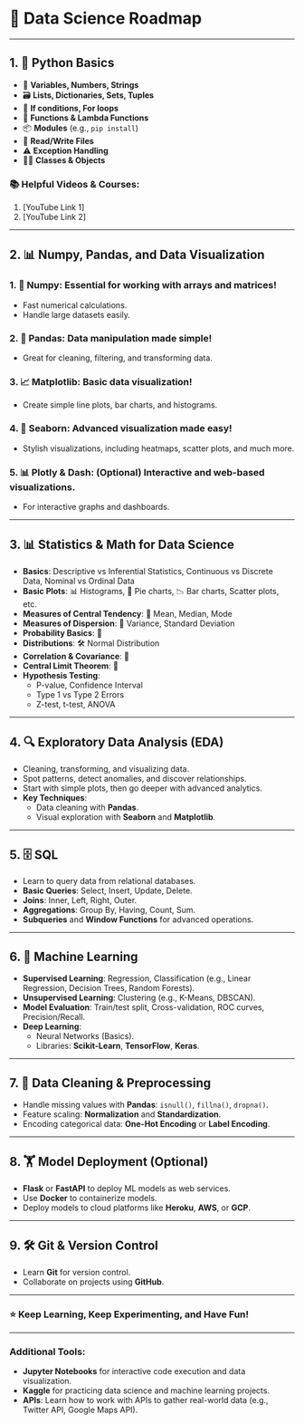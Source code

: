 # 🚀 Data Science Roadmap

---

## 1. 🐍 Python Basics
- 📝 **Variables, Numbers, Strings**
- 🗃️ **Lists, Dictionaries, Sets, Tuples**
- 🔁 **If conditions, For loops**
- 🔨 **Functions & Lambda Functions**
- 📦 **Modules** (e.g., `pip install`)
- 📄 **Read/Write Files**
- ⚠️ **Exception Handling**
- 👩‍💻 **Classes & Objects**

### 📚 Helpful Videos & Courses:
1. [YouTube Link 1]
2. [YouTube Link 2]

---

## 2. 📊 Numpy, Pandas, and Data Visualization
### 1. 🔢 **Numpy**: Essential for working with arrays and matrices!
- Fast numerical calculations.
- Handle large datasets easily.

### 2. 🐼 **Pandas**: Data manipulation made simple!
- Great for cleaning, filtering, and transforming data.

### 3. 📈 **Matplotlib**: Basic data visualization!
- Create simple line plots, bar charts, and histograms.

### 4. 🎨 **Seaborn**: Advanced visualization made easy!
- Stylish visualizations, including heatmaps, scatter plots, and much more.

### 5. 📊 **Plotly & Dash**: (Optional) Interactive and web-based visualizations.
- For interactive graphs and dashboards.

---

## 3. 📊 Statistics & Math for Data Science
- **Basics**: Descriptive vs Inferential Statistics, Continuous vs Discrete Data, Nominal vs Ordinal Data
- **Basic Plots**: 📊 Histograms, 🥧 Pie charts, 📉 Bar charts, Scatter plots, etc.
- **Measures of Central Tendency**: 📏 Mean, Median, Mode
- **Measures of Dispersion**: 🎲 Variance, Standard Deviation
- **Probability Basics**: 🎯
- **Distributions**: 🛠️ Normal Distribution
- **Correlation & Covariance**: 🔄
- **Central Limit Theorem**: 🧠
- **Hypothesis Testing**:
  - P-value, Confidence Interval
  - Type 1 vs Type 2 Errors
  - Z-test, t-test, ANOVA

---

## 4. 🔍 Exploratory Data Analysis (EDA)
- Cleaning, transforming, and visualizing data.
- Spot patterns, detect anomalies, and discover relationships.
- Start with simple plots, then go deeper with advanced analytics.
- **Key Techniques**:
  - Data cleaning with **Pandas**.
  - Visual exploration with **Seaborn** and **Matplotlib**.

---

## 5. 🗄️ SQL
- Learn to query data from relational databases.
- **Basic Queries**: Select, Insert, Update, Delete.
- **Joins**: Inner, Left, Right, Outer.
- **Aggregations**: Group By, Having, Count, Sum.
- **Subqueries** and **Window Functions** for advanced operations.

---

## 6. 🤖 Machine Learning
- **Supervised Learning**: Regression, Classification (e.g., Linear Regression, Decision Trees, Random Forests).
- **Unsupervised Learning**: Clustering (e.g., K-Means, DBSCAN).
- **Model Evaluation**: Train/test split, Cross-validation, ROC curves, Precision/Recall.
- **Deep Learning**:
  - Neural Networks (Basics).
  - Libraries: **Scikit-Learn**, **TensorFlow**, **Keras**.
  
---

## 7. 🧹 Data Cleaning & Preprocessing
- Handle missing values with **Pandas**: `isnull()`, `fillna()`, `dropna()`.
- Feature scaling: **Normalization** and **Standardization**.
- Encoding categorical data: **One-Hot Encoding** or **Label Encoding**.

---

## 8. 🏋️ Model Deployment (Optional)
- **Flask** or **FastAPI** to deploy ML models as web services.
- Use **Docker** to containerize models.
- Deploy models to cloud platforms like **Heroku**, **AWS**, or **GCP**.

---

## 9. 🛠️ Git & Version Control
- Learn **Git** for version control.
- Collaborate on projects using **GitHub**.

---

### ⭐ Keep Learning, Keep Experimenting, and Have Fun!

---

### Additional Tools:
- **Jupyter Notebooks** for interactive code execution and data visualization.
- **Kaggle** for practicing data science and machine learning projects.
- **APIs**: Learn how to work with APIs to gather real-world data (e.g., Twitter API, Google Maps API).
